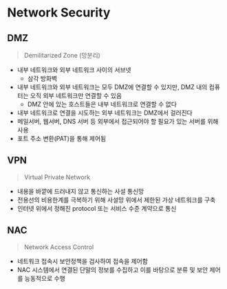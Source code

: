# Network Security

## DMZ

> Demilitarized Zone (망분리)

- 내부 네트워크와 외부 네트워크 사이의 서브넷
  - 삼각 방화벽
- 내부 네트워크와 외부 네트워크는 모두 DMZ에 연결할 수 있지만, DMZ 내의 컴퓨터는 오직 외부 네트워크만 연결할 수 있음
  - DMZ 안에 있는 호스트들은 내부 네트워크로 연결할 수 없다
- 내부 네트워크로 연결을 시도하는 외부 네트워크는 DMZ에서 걸러진다
- 메일서버, 웹서버, DNS 서버 등 외부에서 접근되어야 할 필요가 있는 서버를 위해 사용
- 포트 주소 변환(PAT)을 통해 제어됨

## VPN

> Virtual Private Network

- 내용을 바깥에 드러내지 않고 통신하는 사설 통신망
- 전용선의 비용한계를 극복하기 위해 사설망 위에서 제한된 가상 네트워크를 구축
- 인터넷 위에서 정해진 protocol 또는 서비스 수준 계약으로 통신

## NAC

> Network Access Control

- 네트워크 접속시 보안정책을 검사하여 접속을 제어함
- NAC 시스템에서 연결된 단말의 정보를 수집하고 이를 바탕으로 분류 및 보안 제어를 능동적으로 수행
